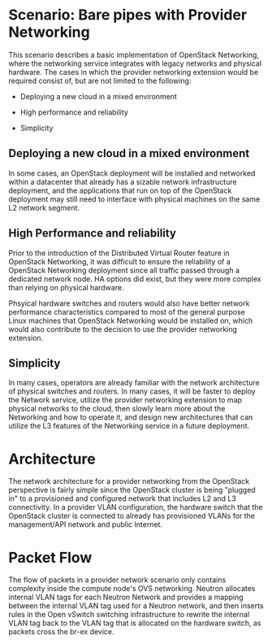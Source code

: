 # Scenario: Bare pipes with Provider Networking

This scenario describes a basic implementation of OpenStack
Networking, where the networking service integrates with legacy
networks and physical hardware. The cases in which the provider
networking extension would be required consist of, but are not limited
to the following:

* Deploying a new cloud in a mixed environment

* High performance and reliability

* Simplicity


## Deploying a new cloud in a mixed environment

In some cases, an OpenStack deployment will be installed and networked
within a datacenter that already has a sizable network infrastructure
deployment, and the applications that run on top of the OpenStack
deployment may still need to interface with physical machines on the
same L2 network segment.


## High Performance and reliability

Prior to the introduction of the Distributed Virtual Router feature in
OpenStack Networking, it was difficult to ensure the reliability of a
OpenStack Networking deployment since all traffic passed through a
dedicated network node. HA options did exist, but they were more
complex than relying on physical hardware.

Phsyical hardware switches and routers would also have better network performance
characteristics compared to most of the general purpose Linux machines
that OpenStack Networking would be installed on, which would also
contribute to the decision to use the provider networking extension.

## Simplicity

In many cases, operators are already familiar with the network
architecture of physical switches and routers. In many cases, it will
be faster to deploy the Network service, utilize the provider
networking extension to map physical networks to the cloud, then
slowly learn more about the Networking and how to operate it, and
design new architectures that can utilize the L3 features of the
Networking service in a future deployment.

# Architecture

The network architecture for a provider networking from the OpenStack
perspective is fairly simple since the OpenStack cluster is being
"plugged in" to a provisioned and configured network that includes L2
and L3 connectivity. In a provider VLAN configuration, the hardware
switch that the OpenStack cluster is connected to already has
provisioned VLANs for the management/API network and public
Internet.


# Packet Flow

The flow of packets in a provider network scenario only contains
complexity inside the compute node's OVS networking. Neutron allocates
internal VLAN tags for each Neutron Network and provides a mapping
between the internal VLAN tag used for a Neutron network, and then
inserts rules in the Open vSwitch switching infrastructure to rewrite
the internal VLAN tag back to the VLAN tag that is allocated on the
hardware switch, as packets cross the br-ex device.
